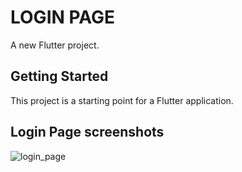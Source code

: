 # LOGIN PAGE

A new Flutter project.

## Getting Started

This project is a starting point for a Flutter application.

## Login Page screenshots
![login_page](https://github.com/user-attachments/assets/3532ed70-d909-407a-9a3e-423de80704e1)

